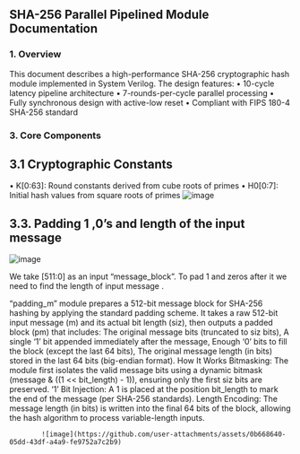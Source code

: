 ## SHA-256 Parallel Pipelined Module Documentation
### 1. Overview
This document describes a high-performance SHA-256 cryptographic hash module implemented in System Verilog. The design features:
•	10-cycle latency pipeline architecture
•	7-rounds-per-cycle parallel processing
•	Fully synchronous design with active-low reset
•	Compliant with FIPS 180-4 SHA-256 standard
### 3. Core Components

## 3.1 Cryptographic Constants
•	K[0:63]: Round constants derived from cube roots of primes
•	H0[0:7]: Initial hash values from square roots of primes
![image](https://github.com/user-attachments/assets/04800c1e-c8a4-453a-b2ad-2378bc20c68e)


## 3.3. Padding 1 ,0’s and length of the input message 

 ![image](https://github.com/user-attachments/assets/2a3526ef-766c-4629-9830-f065b6f765f5)


We take [511:0] as an input  “message_block”. To pad 1 and zeros after it we need to find the length of input message . 

“padding_m” module prepares a 512-bit message block for SHA-256 hashing by applying the standard padding scheme. It takes a raw 512-bit input message (m) and its actual bit length (siz), then outputs a padded block (pm) that includes:
	The original message bits (truncated to siz bits),
	A single ‘1’ bit appended immediately after the message,
	Enough ‘0’ bits to fill the block (except the last 64 bits),
	The original message length (in bits) stored in the last 64 bits (big-endian format).
How It Works
	Bitmasking: The module first isolates the valid message bits using a dynamic bitmask (message & ((1 << bit_length) - 1)), ensuring only the first siz bits are preserved.
	‘1’ Bit Injection: A 1 is placed at the position bit_length to mark the end of the message (per SHA-256 standards).
	Length Encoding: The message length (in bits) is written into the final 64 bits of the block, allowing the hash algorithm to process variable-length inputs.

 			
 	 		![image](https://github.com/user-attachments/assets/0b668640-05dd-43df-a4a9-fe9752a7c2b9)

 		
 			
